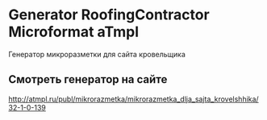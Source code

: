 # Generator RoofingContractor Microformat aTmpl
Генератор микроразметки для сайта кровельщика
## Смотреть генератор на сайте
http://atmpl.ru/publ/mikrorazmetka/mikrorazmetka_dlja_sajta_krovelshhika/32-1-0-139
